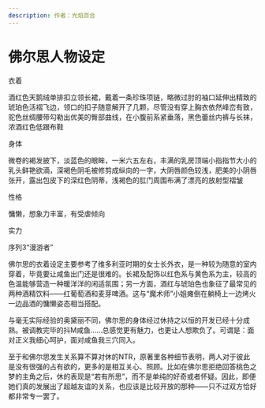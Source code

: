 ```yaml
---
description: 作者：光焰百合
---
```


# 佛尔思人物设定

衣着

酒红色天鹅绒单排扣立领长裙，戴着一条珍珠项链，略微过肘的袖口延伸出精致的琥珀色活褶飞边，领口的扣子随意解开了几颗，尽管没有穿上胸衣依然峰峦有致，驼色丝绸腰带勾勒出优美的臀部曲线，在小腹前系紧垂落，黑色蕾丝内裤与长袜，浓酒红色低跟布鞋

身体

微卷的褐发披下，淡蓝色的眼眸，一米六五左右，丰满的乳房顶端小指指节大小的乳头鲜艳欲滴，深褐色阴毛被修剪成纵向的一字，大阴唇颜色较浅，肥美的小阴唇张开，露出包皮下的深红色阴蒂，浅褐色的肛门周围布满了漂亮的放射型褶皱

性格

慵懒，想象力丰富，有受虐倾向

实力

序列3“漫游者”

佛尔思的衣着设定主要参考了维多利亚时期的女士长外衣，是一种较为随意的室内穿着，毕竟要让咸鱼出门还是很难的。长裙及配饰以红色系与黄色系为主，较高的色温能够营造一种暖洋洋的闲适氛围；另一方面，酒红与琥珀色也象征了最常见的两种酒精饮料——红葡萄酒和麦芽啤酒。这与“魔术师”小姐瘫倒在躺椅上一边烤火一边品酒的慵懒姿态相当搭配。

与毫无实际经验的奥黛丽不同，佛尔思的身体经过休持之以恒的开发已经十分成熟。被调教完毕的抖M咸鱼……总感觉更有魅力，也更让人想欺负了。可谓是：面对正义我细心呵护，面对咸鱼我三穴同入。

至于和佛尔思发生关系算不算对休的NTR，原著里各种细节表明，两人对于彼此是没有很强的占有欲的，更多的是相互关心、照顾。比如在佛尔思拒绝回答桃色之梦的主角之后，休的表现是“若有所思”，而不是单纯的好奇或者怀疑。因此，即便她们真的发展出了超越友谊的关系，也应该是比较开放的那种——只不过双方恰好都非常专一罢了。

